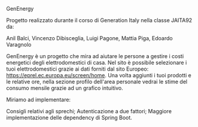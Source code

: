 GenEnergy

Progetto realizzato durante il corso di Generation Italy nella classe JAITA92 da: 

Anil Balci, Vincenzo Dibisceglia, Luigi Pagone, Mattia Piga, Edoardo Varagnolo



GenEnergy è un progetto che mira ad aiutare le persone a gestire i costi energetici degli elettrodomestici di casa.
Nel sito è possibile selezionare i tuoi elettrodomestici grazie ai dati forniti dal sito Europeo:  https://eprel.ec.europa.eu/screen/home.
Una volta aggiunti i tuoi prodotti e le relative ore, nella sezione profilo dell'area personale vedrai le stime del consumo mensile grazie ad un grafico intuitivo.

Miriamo ad implementare: 

Consigli relativi agli sprechi;
Autenticazione a due fattori;
Maggiore implementazione delle dependency di Spring Boot.

